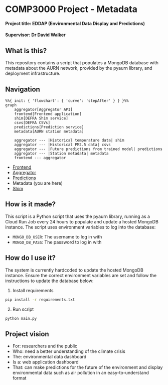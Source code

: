 # COMP3000 Project - Metadata
#### Project title: EDDAP (Environmental Data Display and Predictions)
#### Supervisor: Dr David Walker

## What is this?

This repository contains a script that populates a MongoDB database with metadata about the AURN network, provided by the pyaurn library, and deployment infrastructure.

## Navigation

```mermaid
%%{ init: { 'flowchart': { 'curve': 'stepAfter' } } }%%
graph
    aggregator[Aggregator API]
    frontend[Frontend application]
    shim[DEFRA Shim service]
    csvs[DEFRA CSVs]
    predictions[Prediction service]
    metadata[AURN station metadata]

    aggregator --- |Historical temperature data| shim
    aggregator --- |Historical PM2.5 data| csvs
    aggregator --- |Future predictions from trained model| predictions
    aggregator --- |Station metadata| metadata
    frontend --- aggregator
```

- [Frontend](https://github.com/Lewis-Trowbridge/COMP3000-Project-Frontend)
- [Aggregator](https://github.com/Lewis-Trowbridge/COMP3000-Project-Backend-API)
- [Predictions](https://github.com/Lewis-Trowbridge/COMP3000-Project-Machine-Learning)
- Metadata (you are here)
- [Shim](https://github.com/Lewis-Trowbridge/COMP3000-Project-DEFRA-Shim)

## How is it made?

This script is a Python script that uses the pyaurn library, running as a Cloud Run Job every 24 hours to populate and update a hosted MongoDB instance. The script uses environment variables to log into the database:

- `MONGO_DB_USER`: The username to log in with
- `MONGO_DB_PASS`: The password to log in with

## How do I use it?

The system is currently hardcoded to update the hosted MongoDB instance. Ensure the correct environment variables are set and follow the instructions to update the database below:

1. Install requirements

```bash
pip install -r requirements.txt
```

2. Run script

```bash
python main.py
```

## Project vision

- For: researchers and the public
- Who: need a better understanding of the climate crisis
- The: environmental data dashboard
- Is a: web application dashboard
- That: can make predictions for the future of the environment and display environmental data such as air pollution in an easy-to-understand format

